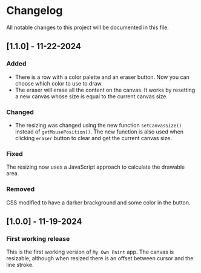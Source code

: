# Changelog
All notable changes to this project will be documented in this file.

## [1.1.0] - 11-22-2024
### Added

- There is a row with a color palette and an eraser button. Now you can choose which color to use to draw.
- The eraser will erase all the content on the canvas. It works by resetting a new canvas whose size is equal to the current canvas size.

### Changed

- The resizing was changed using the new function `setCanvasSize()` instead of `getMousePosition()`. The new function is also used when clicking `eraser` button to clear and get the current canvas size.

### Fixed

The resizing now uses a JavaScript approach to calculate the drawable area.

### Removed

CSS modified to have a darker brackground and some color in the button.

## [1.0.0] - 11-19-2024
### First working release

This is the first working version of `My Own Paint` app. The canvas is resizable, although when resized there is an offset between cursor and the line stroke.
